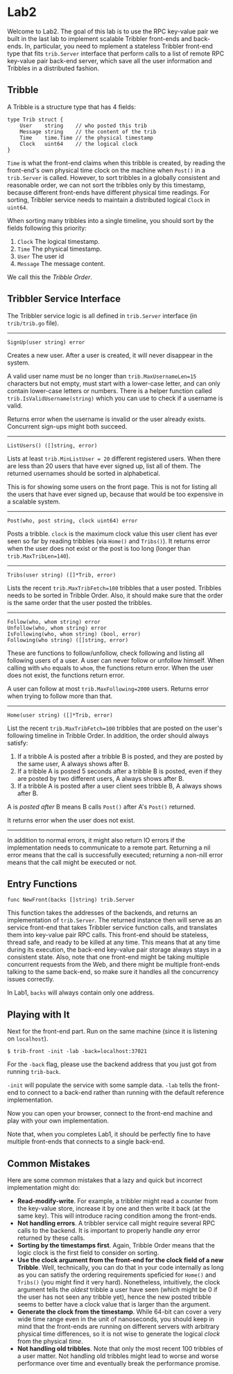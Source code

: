 # Lab2

Welcome to Lab2. The goal of this lab is to use the RPC key-value
pair we built in the last lab to implement scalable Tribbler
front-ends and back-ends. In, particular,
you need to mplement a stateless Tribbler front-end type that fits
`trib.Server` interface that perform calls to
a list of remote RPC key-value pair back-end server, which
save all the user information and Tribbles in a distributed
fashion.

## Tribble

A Tribble is a structure type that has 4 fields:

```
type Trib struct {
    User    string    // who posted this trib
    Message string    // the content of the trib
    Time    time.Time // the physical timestamp
    Clock   uint64    // the logical clock
}
```

`Time` is what the front-end claims when this tribble is created,
by reading the front-end's own physical time clock on the machine
when `Post()` in a `trib.Server` is called.
However, to sort tribbles in a globally
consistent and reasonable order, we can not sort the tribbles
only by this timestamp, because different front-ends have
different physical time readings. For sorting,
Tribbler service needs to maintain
a distributed logical `Clock` in `uint64`.

When sorting many tribbles into a single timeline, you should sort by
the fields following this priority:

1. `Clock` The logical timestamp.
2. `Time` The physical timestamp.
3. `User` The user id
4. `Message` The message content.

We call this the *Tribble Order*.

## Tribbler Service Interface

The Tribbler service logic is all defined in `trib.Server` interface
(in `trib/trib.go` file).

***

```
SignUp(user string) error
```

Creates a new user. After a user is created, it will never disappear
in the system.  

A valid user name must be no longer than
`trib.MaxUsernameLen=15` characters
but not empty, must start with a lower-case letter, and can only
contain lower-case letters or numbers.
There is a helper function called `trib.IsValidUsername(string)` which
you can use to check if a username is valid.

Returns error when the username is invalid or the user already exists.
Concurrent sign-ups might both succeed.

***

```
ListUsers() ([]string, error)
```

Lists at least `trib.MinListUser = 20` different registered users.
When there are less than 20 users that have ever signed up, list all
of them. The returned usernames should be sorted in alphabetical.

This is for showing some users on the front page.  This is not for
listing all the users that have ever signed up, because that would be
too expensive in a scalable system.

***

```
Post(who, post string, clock uint64) error
```

Posts a tribble. `clock` is the maximum clock value this user client
has ever seen so far by reading tribbles (via `Home()` and `Tribs()`).
It returns error when the user does not exist or the post is too long
(longer than `trib.MaxTribLen=140`).

***

```
Tribs(user string) ([]*Trib, error)
```

Lists the recent `trib.MaxTribFetch=100` tribbles that a user posted.
Tribbles needs to be sorted in Tribble Order. Also, it should make
sure that the order is the same order that the user posted the
tribbles.

***

```
Follow(who, whom string) error
Unfollow(who, whom string) error
IsFollowing(who, whom string) (bool, error)
Following(who string) ([]string, error)
```

These are functions to follow/unfollow, check following and listing
all following users of a user. A user can never follow or unfollow
himself. When calling with `who` equals to `whom`, the functions
return error. When the user does not exist, the functions return
error.

A user can follow at most `trib.MaxFollowing=2000` users. Returns
error when trying to follow more than that.

***

```
Home(user string) ([]*Trib, error)
```

List the recent `trib.MaxTribFetch=100` tribbles that are posted on
the user's following timeline in Tribble Order.  In addition, the
order should always satisfy:

1. If a tribble A is posted after a tribble B is posted, and they are
posted by the same user, A always shows after B.
2. If a tribble A is posted 5 seconds after a tribble B is posted,
even if they are posted by two different users, A always shows after
B.  
3. If a tribble A is posted after a user client sees tribble B, A
always shows after B.

A is *posted after* B means B calls `Post()` after A's `Post()`
returned.

It returns error when the user does not exist.

***

In addition to normal errors, it might also return IO errors if the
implementation needs to communicate to a remote part.  Returning a nil
error means that the call is successfully executed; returning a
non-nill error means that the call might be executed or not.

## Entry Functions

```
func NewFront(backs []string) trib.Server
```

This function takes the addresses of the backends, and returns an
implementation of `trib.Server`. The returned instance then will serve
as an service front-end that takes Tribbler service function calls,
and translates them into key-value pair RPC calls. This front-end
should be stateless, thread safe, and ready to be killed at any time.
This means that at any time during its execution, the back-end
key-value pair storage always stays in a consistent state. Also, note
that one front-end might be taking multiple concurrent requests from
the Web, and there might be multiple front-ends talking to the same
back-end, so make sure it handles all the concurrency issues
correctly.

In Lab1, `backs` will always contain only one address.

## Playing with It

Next for the front-end part. Run on the same machine (since it is
listening on `localhost`).

```
$ trib-front -init -lab -back=localhost:37021
```

For the `-back` flag, please use the backend address that you just got
from running `trib-back`.

`-init` will populate the service with some sample data.  `-lab` tells
the front-end to connect to a back-end rather than running with the
default reference implementation.

Now you can open your browser, connect to the front-end machine and
play with your own implementation.

Note that, when you completes Lab1, it should be perfectly fine to
have multiple front-ends that connects to a single back-end.

## Common Mistakes

Here are some common mistakes that a lazy and quick
but incorrect implementation might do:

- **Read-modify-write**. For example, a tribbler might read a counter
  from the key-value store, increase it by one and then write it back
  (at the same key).  This will introduce racing condition among the
  front-ends.
- **Not handling errors**. A tribbler service call might require
  several RPC calls to the backend. It is important to properly handle
  *any* error returned by these calls.
- **Sorting by the timestamps first**. Again, Tribble Order means that
  the logic clock is the first field to consider on sorting.
- **Use the clock argument from the front-end for the clock field of a
  new Tribble**. Well, technically, you can do that in your code
  internally as long as you can satisfy the ordering requirements
  speficied for `Home()` and `Tribs()` (you might find it very hard).
  Nonetheless, intuitively, the clock argument tells the *oldest*
  tribble a user have seen (which might be 0 if the user has not seen
  any tribble yet), hence the new posted tribble seems to better have
  a clock value that is larger than the argument.
- **Generate the clock from the timestamp**. While 64-bit can cover a
  very wide time range even in the unit of nanoseconds, you should
  keep in mind that the front-ends are running on different servers
  with arbitrary physical time differences, so it is not wise to
  generate the logical *clock* from the physical *time*.
- **Not handling old tribbles**. Note that only the most recent 100
  tribbles of a user matter. Not handling old tribbles might lead to
  worse and worse performance over time and eventually break the
  performance promise.
